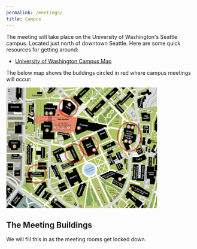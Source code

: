 ```yaml
---
permalink: /meetings/
title: Campus
---
```


The meeting will take place on the University of Washington's Seattle campus. Located just north of downtown Seattle. Here are some quick resources for getting around:

* [University of Washington Campus Map](https://www.washington.edu/maps/)

The below map shows the buildings circled in red where campus meetings will occur:

<img src="/assets/images/campus-building-map.png" alt="Poster" width="80%"/>

## The Meeting Buildings

We will fill this in as the meeting rooms get locked down.
